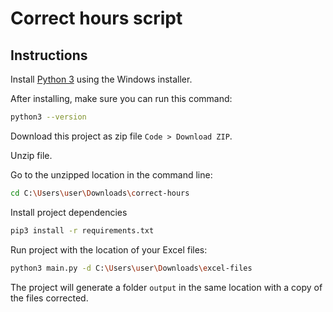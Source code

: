 # Correct hours script

## Instructions

Install [Python 3](https://www.python.org/downloads/windows/) using the Windows installer.

After installing, make sure you can run this command: 
```bash
python3 --version
```

Download this project as zip file `Code > Download ZIP`. 

Unzip file.

Go to the unzipped location in the command line:
```bash
cd C:\Users\user\Downloads\correct-hours 
```

Install project dependencies
```bash
pip3 install -r requirements.txt
```

Run project with the location of your Excel files:

```bash
python3 main.py -d C:\Users\user\Downloads\excel-files
```

The project will generate a folder `output` in the same location with a copy of the files corrected.